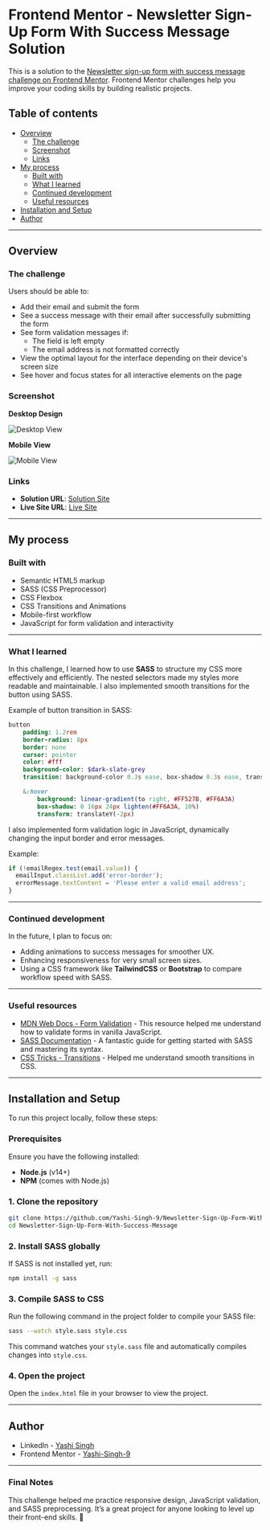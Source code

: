 # Frontend Mentor - Newsletter Sign-Up Form With Success Message Solution

This is a solution to the [Newsletter sign-up form with success message challenge on Frontend Mentor](https://www.frontendmentor.io/challenges/newsletter-signup-form-with-success-message-3FC1AZbNrv). Frontend Mentor challenges help you improve your coding skills by building realistic projects.  

## Table of contents

- [Overview](#overview)
  - [The challenge](#the-challenge)
  - [Screenshot](#screenshot)
  - [Links](#links)
- [My process](#my-process)
  - [Built with](#built-with)
  - [What I learned](#what-i-learned)
  - [Continued development](#continued-development)
  - [Useful resources](#useful-resources)
- [Installation and Setup](#installation-and-setup)
- [Author](#author)

---

## Overview

### The challenge

Users should be able to:

- Add their email and submit the form
- See a success message with their email after successfully submitting the form
- See form validation messages if:
  - The field is left empty
  - The email address is not formatted correctly
- View the optimal layout for the interface depending on their device's screen size
- See hover and focus states for all interactive elements on the page

### Screenshot

**Desktop Design**

![Desktop View](design/desktop-design.jpg)

**Mobile View**

![Mobile View](design/mobile-design.png)

### Links

- **Solution URL**: [Solution Site](https://www.frontendmentor.io/solutions/newsletter-sign-up-form-with-success-message-RavD3T1xgF)
- **Live Site URL**: [Live Site](https://yashi-singh-9.github.io/Newsletter-Sign-Up-Form-With-Success-Message/)

---

## My process

### Built with

- Semantic HTML5 markup
- SASS (CSS Preprocessor)
- CSS Flexbox
- CSS Transitions and Animations
- Mobile-first workflow
- JavaScript for form validation and interactivity

---

### What I learned

In this challenge, I learned how to use **SASS** to structure my CSS more effectively and efficiently. The nested selectors made my styles more readable and maintainable. I also implemented smooth transitions for the button using SASS.

Example of button transition in SASS:

```sass
button
    padding: 1.2rem
    border-radius: 8px
    border: none
    cursor: pointer
    color: #fff
    background-color: $dark-slate-grey
    transition: background-color 0.3s ease, box-shadow 0.3s ease, transform 0.3s ease

    &:hover
        background: linear-gradient(to right, #FF527B, #FF6A3A)
        box-shadow: 0 16px 24px lighten(#FF6A3A, 10%)
        transform: translateY(-2px)
```

I also implemented form validation logic in JavaScript, dynamically changing the input border and error messages.

Example:

```javascript
if (!emailRegex.test(email.value)) {
  emailInput.classList.add('error-border');
  errorMessage.textContent = 'Please enter a valid email address';
}
```

---

### Continued development

In the future, I plan to focus on:

- Adding animations to success messages for smoother UX.
- Enhancing responsiveness for very small screen sizes.
- Using a CSS framework like **TailwindCSS** or **Bootstrap** to compare workflow speed with SASS.

---

### Useful resources

- [MDN Web Docs - Form Validation](https://developer.mozilla.org/en-US/docs/Learn/Forms/Form_validation) - This resource helped me understand how to validate forms in vanilla JavaScript.
- [SASS Documentation](https://sass-lang.com/documentation) - A fantastic guide for getting started with SASS and mastering its syntax.
- [CSS Tricks - Transitions](https://css-tricks.com/almanac/properties/t/transition/) - Helped me understand smooth transitions in CSS.

---

## Installation and Setup

To run this project locally, follow these steps:

### Prerequisites
Ensure you have the following installed:
- **Node.js** (v14+)
- **NPM** (comes with Node.js)

### 1. Clone the repository
```bash
git clone https://github.com/Yashi-Singh-9/Newsletter-Sign-Up-Form-With-Success-Message.git
cd Newsletter-Sign-Up-Form-With-Success-Message
```

### 2. Install SASS globally
If SASS is not installed yet, run:
```bash
npm install -g sass
```

### 3. Compile SASS to CSS
Run the following command in the project folder to compile your SASS file:

```bash
sass --watch style.sass style.css
```

This command watches your `style.sass` file and automatically compiles changes into `style.css`.

### 4. Open the project
Open the `index.html` file in your browser to view the project.

---

## Author

- LinkedIn - [Yashi Singh](https://www.linkedin.com/in/yashi-singh-b4143a246)
- Frontend Mentor - [Yashi-Singh-9](https://www.frontendmentor.io/profile/Yashi-Singh-9)

---

### Final Notes
This challenge helped me practice responsive design, JavaScript validation, and SASS preprocessing. It’s a great project for anyone looking to level up their front-end skills. 🎉
